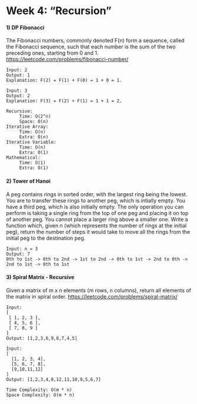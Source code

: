 # Week 4: “Recursion”

#### 1) DP Fibonacci
The Fibonacci numbers, commonly denoted F(n) form a sequence, called the Fibonacci sequence, such that each number is the sum of the two preceding ones, starting from 0 and 1.
https://leetcode.com/problems/fibonacci-number/
```
Input: 2
Output: 1
Explanation: F(2) = F(1) + F(0) = 1 + 0 = 1.
```
```
Input: 3
Output: 2
Explanation: F(3) = F(2) + F(1) = 1 + 1 = 2.
```
```
Recursive:
     Time: O(2^n)
     Space: O(n)
Iterative Array:
     Time: O(n)
     Extra: O(n)
Iterative Variable:
     Time: O(n)
     Extra: O(1)
Mathematical:
     Time: O(1)
     Extra: O(1)
```
#### 2) Tower of Hanoi
A peg contains rings in sorted order, with the largest ring being the lowest.  You are to transfer these rings to another peg, which is intially empty.  You have a third peg, which is also initially empty.  The only operation you can perform is taking a single ring from the top of one peg and placing it on top of another peg.  You cannot place a larger ring above a smaller one.  Write a function which, given n (which represents the number of rings at the initial peg), return the number of steps it would take to move all the rings from the initial peg to the destination peg.
```
Input: n = 3
Output: 7
0th to 1st -> 0th to 2nd -> 1st to 2nd -> 0th to 1st -> 2nd to 0th -> 2nd to 1st -> 0th to 1st
```


#### 3) Spiral Matrix - Recursive
Given a matrix of m x n elements (m rows, n columns), return all elements of the matrix in spiral order.
https://leetcode.com/problems/spiral-matrix/
```
Input:
[
 [ 1, 2, 3 ],
 [ 4, 5, 6 ],
 [ 7, 8, 9 ]
]
Output: [1,2,3,6,9,8,7,4,5]
```
```
Input:
[
  [1, 2, 3, 4],
  [5, 6, 7, 8],
  [9,10,11,12]
]
Output: [1,2,3,4,8,12,11,10,9,5,6,7]
```
```
Time Complexity: O(m * n)
Space Complexity: O(m * n)
```
